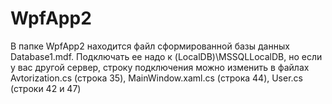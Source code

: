 # WpfApp2
В папке WpfApp2 находится файл сформированной базы данных Database1.mdf. Подключать ее надо к (LocalDB)\MSSQLLocalDB, но если у вас другой сервер, строку подключения можно изменить в файлах Avtorization.cs (строка 35), MainWindow.xaml.cs (строка 44), User.cs (строки 42 и 47)
